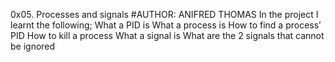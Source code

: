 0x05. Processes and signals
#AUTHOR: ANIFRED THOMAS
In the project I learnt the following;
What a PID is
What a process is
How to find a process’ PID
How to kill a process
What a signal is
What are the 2 signals that cannot be ignored
